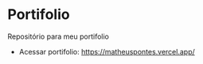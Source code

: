 # Portifolio
Repositório para meu portifolio 

- Acessar portifolio: https://matheuspontes.vercel.app/
